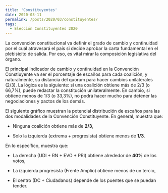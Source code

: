 ```yaml
---
title: 'Constituyentes'
date: 2020-03-11
permalink: /posts/2020/03/constituyentes/
tags:
  - Elección Constituyentes 2020
---
```


La convención constitucional va definir el grado de cambio y continuidad por el cuál atravesará el país si decide aprobar la carta fundamental en el plebisicito de salida. Por eso, es vital mirar la composición legislativa del órgano.

El principal indicador de cambio y continuidad en la Convención Constiuyente va ser el porcentaje de escaños para cada coalición, y naturalmente, su distancia del quorum para hacer cambios unilaterales (2/3). La lógica es la siguiente: si una coalición obtiene más de 2/3 (o 66,7%), puede redactar la constitución unilateralmente. En cambio, si obtiene menos de 1/3 (o 33,3%), no podrá hacer mucho para detener las negociaciones y pactos de los demás.

El siguiente gráfico muestran la potencial distribución de escaños para las dos modalidades de la Convención Constituyente. En general, muestra que:

- Ninguna coalición obtiene más de **2/3**,

- Solo la izquierda (extrema + progresista) obtiene menos de **1/3**.

En lo específico, muestra que:

- La derecha (UDI + RN + EVO + PRI) obtiene alrededor de **40%** de los votos,

- La izquierda progresista (Frente Amplio) obtiene menos de un tercio,

- El centro (DC + Ciudadanos) depende de los puentes que se puedan tender.
